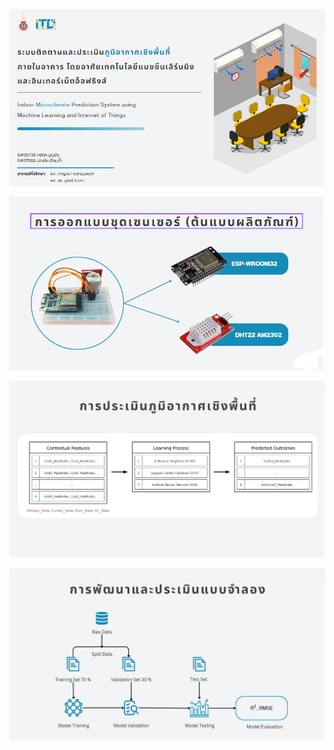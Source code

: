 <p align="center">
        <img src="img/01.png">
    </p>

<p align="center">
        <img src="img/02.png">
    </p>

<p align="center">
        <img src="img/03.png">
    </p>    
<p align="center">
        <img src="img/04.png">
    </p>
